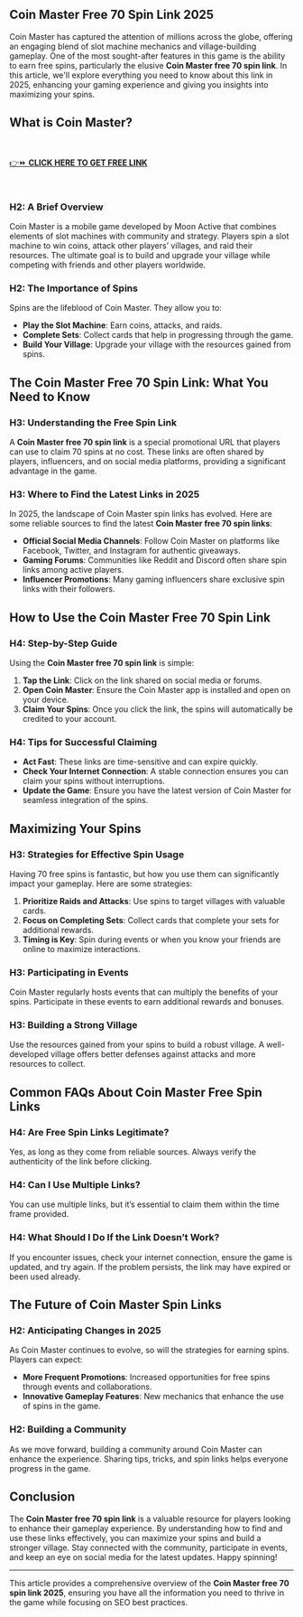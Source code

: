 ## Coin Master Free 70 Spin Link 2025
Coin Master has captured the attention of millions across the globe, offering an engaging blend of slot machine mechanics and village-building gameplay. One of the most sought-after features in this game is the ability to earn free spins, particularly the elusive <strong>Coin Master free 70 spin link</strong>. In this article, we'll explore everything you need to know about this link in 2025, enhancing your gaming experience and giving you insights into maximizing your spins.
<h2>What is Coin Master?</h2>
&nbsp;

<a href="https://todaylink.site/CoinMasters/" rel="nofollow">👉⏩ <strong>CLICK HERE TO GET FREE LINK</strong></a>

&nbsp;
<h3>H2: A Brief Overview</h3>
Coin Master is a mobile game developed by Moon Active that combines elements of slot machines with community and strategy. Players spin a slot machine to win coins, attack other players’ villages, and raid their resources. The ultimate goal is to build and upgrade your village while competing with friends and other players worldwide.
<h3>H2: The Importance of Spins</h3>
Spins are the lifeblood of Coin Master. They allow you to:
<ul>
 	<li><strong>Play the Slot Machine</strong>: Earn coins, attacks, and raids.</li>
 	<li><strong>Complete Sets</strong>: Collect cards that help in progressing through the game.</li>
 	<li><strong>Build Your Village</strong>: Upgrade your village with the resources gained from spins.</li>
</ul>
<h2>The Coin Master Free 70 Spin Link: What You Need to Know</h2>
<h3>H3: Understanding the Free Spin Link</h3>
A <strong>Coin Master free 70 spin link</strong> is a special promotional URL that players can use to claim 70 spins at no cost. These links are often shared by players, influencers, and on social media platforms, providing a significant advantage in the game.
<h3>H3: Where to Find the Latest Links in 2025</h3>
In 2025, the landscape of Coin Master spin links has evolved. Here are some reliable sources to find the latest <strong>Coin Master free 70 spin links</strong>:
<ul>
 	<li><strong>Official Social Media Channels</strong>: Follow Coin Master on platforms like Facebook, Twitter, and Instagram for authentic giveaways.</li>
 	<li><strong>Gaming Forums</strong>: Communities like Reddit and Discord often share spin links among active players.</li>
 	<li><strong>Influencer Promotions</strong>: Many gaming influencers share exclusive spin links with their followers.</li>
</ul>
<h2>How to Use the Coin Master Free 70 Spin Link</h2>
<h3>H4: Step-by-Step Guide</h3>
Using the <strong>Coin Master free 70 spin link</strong> is simple:
<ol>
 	<li><strong>Tap the Link</strong>: Click on the link shared on social media or forums.</li>
 	<li><strong>Open Coin Master</strong>: Ensure the Coin Master app is installed and open on your device.</li>
 	<li><strong>Claim Your Spins</strong>: Once you click the link, the spins will automatically be credited to your account.</li>
</ol>
<h3>H4: Tips for Successful Claiming</h3>
<ul>
 	<li><strong>Act Fast</strong>: These links are time-sensitive and can expire quickly.</li>
 	<li><strong>Check Your Internet Connection</strong>: A stable connection ensures you can claim your spins without interruptions.</li>
 	<li><strong>Update the Game</strong>: Ensure you have the latest version of Coin Master for seamless integration of the spins.</li>
</ul>
<h2>Maximizing Your Spins</h2>
<h3>H3: Strategies for Effective Spin Usage</h3>
Having 70 free spins is fantastic, but how you use them can significantly impact your gameplay. Here are some strategies:
<ol>
 	<li><strong>Prioritize Raids and Attacks</strong>: Use spins to target villages with valuable cards.</li>
 	<li><strong>Focus on Completing Sets</strong>: Collect cards that complete your sets for additional rewards.</li>
 	<li><strong>Timing is Key</strong>: Spin during events or when you know your friends are online to maximize interactions.</li>
</ol>
<h3>H3: Participating in Events</h3>
Coin Master regularly hosts events that can multiply the benefits of your spins. Participate in these events to earn additional rewards and bonuses.
<h3>H3: Building a Strong Village</h3>
Use the resources gained from your spins to build a robust village. A well-developed village offers better defenses against attacks and more resources to collect.
<h2>Common FAQs About Coin Master Free Spin Links</h2>
<h3>H4: Are Free Spin Links Legitimate?</h3>
Yes, as long as they come from reliable sources. Always verify the authenticity of the link before clicking.
<h3>H4: Can I Use Multiple Links?</h3>
You can use multiple links, but it’s essential to claim them within the time frame provided.
<h3>H4: What Should I Do If the Link Doesn’t Work?</h3>
If you encounter issues, check your internet connection, ensure the game is updated, and try again. If the problem persists, the link may have expired or been used already.
<h2>The Future of Coin Master Spin Links</h2>
<h3>H2: Anticipating Changes in 2025</h3>
As Coin Master continues to evolve, so will the strategies for earning spins. Players can expect:
<ul>
 	<li><strong>More Frequent Promotions</strong>: Increased opportunities for free spins through events and collaborations.</li>
 	<li><strong>Innovative Gameplay Features</strong>: New mechanics that enhance the use of spins in the game.</li>
</ul>
<h3>H2: Building a Community</h3>
As we move forward, building a community around Coin Master can enhance the experience. Sharing tips, tricks, and spin links helps everyone progress in the game.
<h2>Conclusion</h2>
The <strong>Coin Master free 70 spin link</strong> is a valuable resource for players looking to enhance their gameplay experience. By understanding how to find and use these links effectively, you can maximize your spins and build a stronger village. Stay connected with the community, participate in events, and keep an eye on social media for the latest updates. Happy spinning!

<hr />

This article provides a comprehensive overview of the <strong>Coin Master free 70 spin link 2025</strong>, ensuring you have all the information you need to thrive in the game while focusing on SEO best practices.
